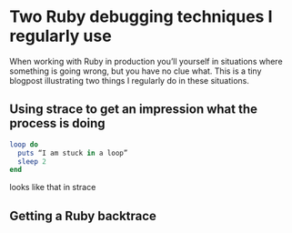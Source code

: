 # Two Ruby debugging techniques I regularly use

When working with Ruby in production you’ll yourself in situations where something is going wrong, but you have no clue what. This is a tiny blogpost illustrating two things I regularly do in these situations.

## Using strace to get an impression what the process is doing

```ruby 
loop do
  puts “I am stuck in a loop”
  sleep 2
end
```

looks like that in strace

## Getting a Ruby backtrace

